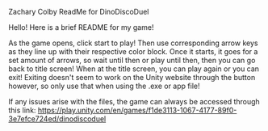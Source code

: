 Zachary Colby
ReadMe for DinoDiscoDuel

Hello! Here is a brief README for my game!

As the game opens, click start to play! Then use corresponding arrow keys as they line up with their respective color block.
Once it starts, it goes for a set amount of arrows, so wait until then or play until then, then you can go back to title screen!
When at the title screen, you can play again or you can exit! Exiting doesn't seem to work on the Unity website through the
    button however, so only use that when using the .exe or app file!

If any issues arise with the files, the game can always be accessed through this link:
https://play.unity.com/en/games/f1de3113-1067-4177-89f0-3e7efce724ed/dinodiscoduel
